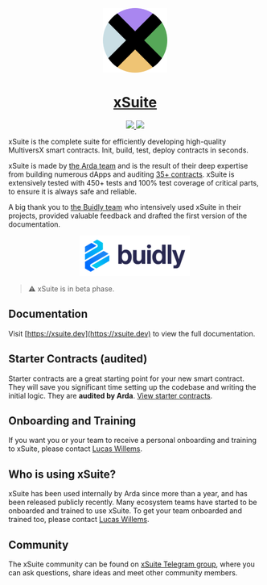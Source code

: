 <a href="https://xsuite.dev">
  <p align="center">
    <img src="./Logo.png" height="128">
  </p>
</a>
<h1 align="center">
  <a href="https://xsuite.dev">
    xSuite
  </a>
</h1>

<p align="center">
  <a href="https://arda.run">
    <img src="https://img.shields.io/badge/MADE%20BY%20ARDA-000000.svg?style=for-the-badge">
  </a>
  <a href="https://t.me/xSuite_dev">
    <img src="https://img.shields.io/badge/Join%20on%20telegram-blue.svg?style=for-the-badge&logo=Telegram&logoColor=ffffff">
  </a>
</p>

xSuite is the complete suite for efficiently developing high-quality MultiversX smart contracts. Init, build, test, deploy contracts in seconds.

xSuite is made by [the Arda team](https://arda.run) and is the result of their deep expertise from building numerous dApps and auditing [35+ contracts](https://arda.run/audits). xSuite is extensively tested with 450+ tests and 100% test coverage of critical parts, to ensure it is always safe and reliable.

A big thank you to [the Buidly team](https://twitter.com/buidly_) who intensively used xSuite in their projects, provided valuable feedback and drafted the first version of the documentation.

<a href="https://twitter.com/buidly_">
  <p align="center">
    <img src="./website/public/Buidly.png" />
  </p>
</a>

> :warning: xSuite is in beta phase.

## Documentation

Visit [https://xsuite.dev](https://xsuite.dev) to view the full documentation.

## Starter Contracts (audited)

Starter contracts are a great starting point for your new smart contract. They will save you significant time setting up the codebase and writing the initial logic. They are **audited by Arda**. [View starter contracts](https://xsuite.dev/initialize-contract).

## Onboarding and Training

If you want you or your team to receive a personal onboarding and training to xSuite, please contact [Lucas Willems](https://t.me/LucasWillems).

## Who is using xSuite?

xSuite has been used internally by Arda since more than a year, and has been released publicly recently. Many ecosystem teams have started to be onboarded and trained to use xSuite. To get your team onboarded and trained too, please contact [Lucas Willems](https://t.me/LucasWillems).

## Community

The xSuite community can be found on [xSuite Telegram group](https://t.me/xSuite_dev), where you can ask questions, share ideas and meet other community members.
